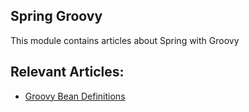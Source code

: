 ## Spring Groovy

This module contains articles about Spring with Groovy

## Relevant Articles:

- [Groovy Bean Definitions](https://www.baeldung.com/spring-groovy-beans)
